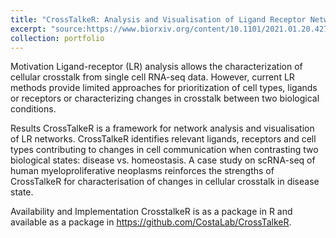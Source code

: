 ```yaml
---
title: "CrossTalkeR: Analysis and Visualisation of Ligand Receptor Networks"
excerpt: "source:https://www.biorxiv.org/content/10.1101/2021.01.20.427390v2<br/><img src='/images/CrossTalkeR.png'>"
collection: portfolio
---
```


Motivation Ligand-receptor (LR) analysis allows the characterization of cellular crosstalk from single cell RNA-seq data. However, current LR methods provide limited approaches for prioritization of cell types, ligands or receptors or characterizing changes in crosstalk between two biological conditions.

Results CrossTalkeR is a framework for network analysis and visualisation of LR networks. CrossTalkeR identifies relevant ligands, receptors and cell types contributing to changes in cell communication when contrasting two biological states: disease vs. homeostasis. A case study on scRNA-seq of human myeloproliferative neoplasms reinforces the strengths of CrossTalkeR for characterisation of changes in cellular crosstalk in disease state.

Availability and Implementation CrosstalkeR is as a package in R and available as a package in https://github.com/CostaLab/CrossTalkeR.
